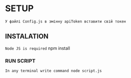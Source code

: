 # SETUP
`У файлі Config.js в змінну apiToken вставити свій токен`

## INSTALATION
`Node JS is required`
npm install

### RUN SCRIPT
`In any terminal write command node script.js`